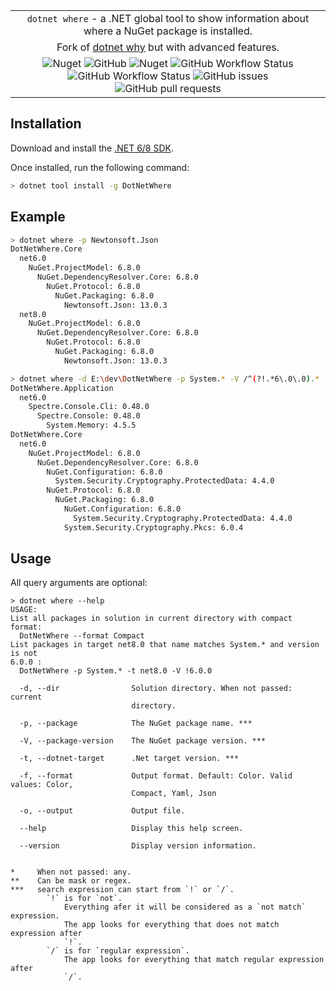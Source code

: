 ||
|:--:|
| `dotnet where` - a .NET global tool to show information about where a NuGet package is installed. |
| Fork of [dotnet why](https://github.com/tadamczyk/DotNetWhy) but with advanced features. |
| ![Nuget](https://img.shields.io/nuget/v/DotNetWhere?label=version) ![GitHub](https://img.shields.io/github/license/tiomny/DotNetWhere) ![Nuget](https://img.shields.io/nuget/dt/DotNetWhere) ![GitHub Workflow Status](https://img.shields.io/github/actions/workflow/status/tiomny/DotNetWhere/build.yml?branch=master) ![GitHub Workflow Status](https://img.shields.io/github/actions/workflow/status/tiomny/DotNetWhere/release.yml?label=release) ![GitHub issues](https://img.shields.io/github/issues/tiomny/DotNetWhere) ![GitHub pull requests](https://img.shields.io/github/issues-pr/tiomny/DotNetWhere) |

## Installation

Download and install the [.NET 6/8 SDK](https://www.microsoft.com/net/download).

Once installed, run the following command:

```bash
> dotnet tool install -g DotNetWhere
```

## Example

```bash
> dotnet where -p Newtonsoft.Json
DotNetWhere.Core
  net6.0
    NuGet.ProjectModel: 6.8.0
      NuGet.DependencyResolver.Core: 6.8.0
        NuGet.Protocol: 6.8.0
          NuGet.Packaging: 6.8.0
            Newtonsoft.Json: 13.0.3
  net8.0
    NuGet.ProjectModel: 6.8.0
      NuGet.DependencyResolver.Core: 6.8.0
        NuGet.Protocol: 6.8.0
          NuGet.Packaging: 6.8.0
            Newtonsoft.Json: 13.0.3

```

```bash
> dotnet where -d E:\dev\DotNetWhere -p System.* -V /^(?!.*6\.0\.0).*
DotNetWhere.Application
  net6.0
    Spectre.Console.Cli: 0.48.0
      Spectre.Console: 0.48.0
        System.Memory: 4.5.5
DotNetWhere.Core
  net6.0
    NuGet.ProjectModel: 6.8.0
      NuGet.DependencyResolver.Core: 6.8.0
        NuGet.Configuration: 6.8.0
          System.Security.Cryptography.ProtectedData: 4.4.0
        NuGet.Protocol: 6.8.0
          NuGet.Packaging: 6.8.0
            NuGet.Configuration: 6.8.0
              System.Security.Cryptography.ProtectedData: 4.4.0
            System.Security.Cryptography.Pkcs: 6.0.4
```

## Usage

All query arguments are optional:
```
> dotnet where --help
USAGE:
List all packages in solution in current directory with compact format:
  DotNetWhere --format Compact
List packages in target net8.0 that name matches System.* and version is not
6.0.0 :
  DotNetWhere -p System.* -t net8.0 -V !6.0.0

  -d, --dir                Solution directory. When not passed: current
                           directory.

  -p, --package            The NuGet package name. ***

  -V, --package-version    The NuGet package version. ***

  -t, --dotnet-target      .Net target version. ***

  -f, --format             Output format. Default: Color. Valid values: Color,
                           Compact, Yaml, Json

  -o, --output             Output file.

  --help                   Display this help screen.

  --version                Display version information.


*     When not passed: any.
**    Can be mask or regex.
***   search expression can start from `!` or `/`.
        `!` is for `not`.
            Everything afer it will be considered as a `not match` expression.
            The app looks for everything that does not match expression after
            `!`.
        `/` is for `regular expression`.
            The app looks for everything that match regular expression after
            `/`.
```
